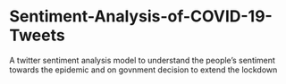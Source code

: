 # Sentiment-Analysis-of-COVID-19-Tweets
A twitter sentiment analysis model to understand the people’s sentiment towards the epidemic and on govnment decision to extend the lockdown
